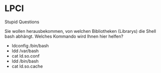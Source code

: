 # LPCI
Stupid Questions

Sie wollen herausbekommen, von welchen Bibliotheken (Librarys) die Shell bash abhängt. Welches Kommando wird Ihnen hier helfen? 

- ldconfig /bin/bash
- ldd /var/bash
- cat ld.so.conf
- ldd /bin/bash
- cat ld.so.cache
